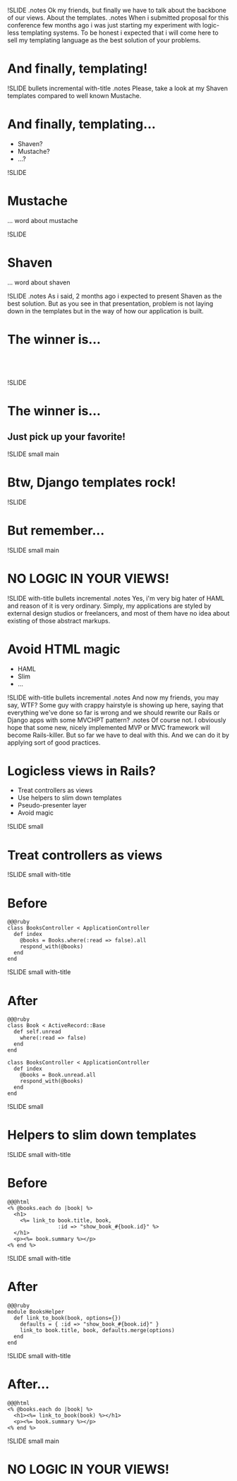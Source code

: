 !SLIDE
.notes Ok my friends, but finally we have to talk about the backbone of our views. About the templates.
.notes When i submitted proposal for this conference few months ago i was just starting my experiment with logic-less templating systems. To be honest i expected that i will come here to sell my templating language as the best solution of your problems.
# And finally, templating!

!SLIDE bullets incremental with-title
.notes Please, take a look at my Shaven templates compared to well known Mustache.
# And finally, templating...

* Shaven?
* Mustache?
* ...?

!SLIDE
# Mustache

... word about mustache

!SLIDE
# Shaven

... word about shaven

!SLIDE
.notes As i said, 2 months ago i expected to present Shaven as the best solution. But as you see in that presentation, problem is not laying down in the templates but in the way of how our application is built.
# The winner is...
<h2>&nbsp;</h2>

!SLIDE
# The winner is...

## Just pick up your favorite!

!SLIDE small main
# Btw, Django templates rock!

!SLIDE
# But remember...

!SLIDE small main
# NO LOGIC IN YOUR VIEWS!

!SLIDE with-title bullets incremental
.notes Yes, i'm very big hater of HAML and reason of it is very ordinary. Simply, my applications are styled by external design studios or freelancers, and most of them have no idea about existing of those abstract markups.  
# Avoid HTML magic

* HAML
* Slim
* ...

!SLIDE with-title bullets incremental
.notes And now my friends, you may say, WTF? Some guy with crappy hairstyle is showing up here, saying that everything we've done so far is wrong and we should rewrite our Rails or Django apps with some MVCHPT pattern? 
.notes Of course not. I obviously hope that some new, nicely implemented MVP or MVC framework will become Rails-killer. But so far we have to deal with this. And we can do it by applying sort of good practices. 
# Logicless views in Rails?

* Treat controllers as views
* Use helpers to slim down templates
* Pseudo-presenter layer
* Avoid magic

!SLIDE small
# Treat controllers as views

!SLIDE small with-title
# Before

    @@@ruby
	class BooksController < ApplicationController
	  def index
	    @books = Books.where(:read => false).all
		respond_with(@books)
	  end
	end
	
!SLIDE small with-title
# After

    @@@ruby
	class Book < ActiveRecord::Base
	  def self.unread
	    where(:read => false)
	  end
	end
	
	class BooksController < ApplicationController
	  def index
	    @books = Book.unread.all
		respond_with(@books)
	  end
	end

!SLIDE small
# Helpers to slim down templates

!SLIDE small with-title
# Before

    @@@html
    <% @books.each do |book| %>
	  <h1>
	    <%= link_to book.title, book, 
		            :id => "show_book_#{book.id}" %>
	  </h1>
	  <p><%= book.summary %></p>
	<% end %>

!SLIDE small with-title
# After

	@@@ruby
	module BooksHelper
	  def link_to_book(book, options={})
	    defaults = { :id => "show_book_#{book.id}" }
	    link_to book.title, book, defaults.merge(options)
	  end
	end

!SLIDE small with-title
# After...

    @@@html
	<% @books.each do |book| %>
	  <h1><%= link_to_book(book) %></h1>
	  <p><%= book.summary %></p>
	<% end %>

!SLIDE small main
# NO LOGIC IN YOUR VIEWS!
